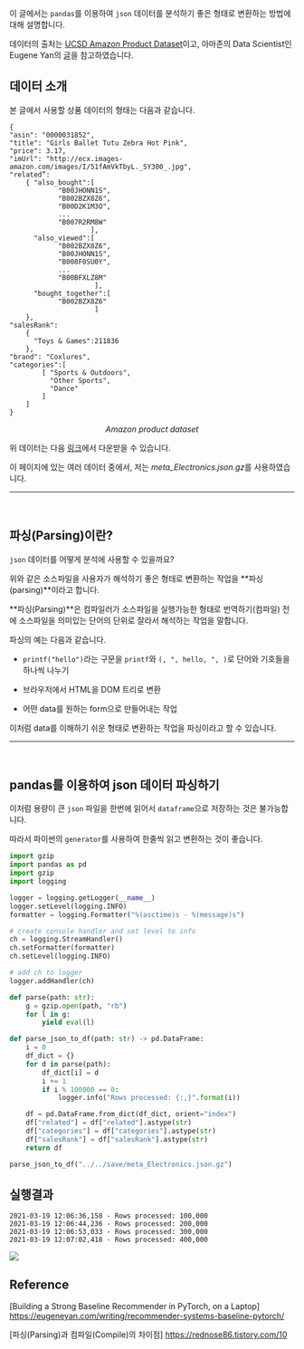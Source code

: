 이 글에서는 `pandas`를 이용하여 `json` 데이터를 분석하기 좋은 형태로 변환하는 방법에 대해 설명합니다.

데이터의 출처는 [UCSD Amazon Product Dataset](http://jmcauley.ucsd.edu/data/amazon/links.html)이고, 아마존의 Data Scientist인 Eugene Yan의 [글](https://eugeneyan.com/writing/recommender-systems-baseline-pytorch/)을 참고하였습니다.

## 데이터 소개

본 글에서 사용할 상품 데이터의 형태는 다음과 같습니다.


```
{ 
"asin": "0000031852",
"title": "Girls Ballet Tutu Zebra Hot Pink",
"price": 3.17,
"imUrl": "http://ecx.images-amazon.com/images/I/51fAmVkTbyL._SY300_.jpg",
"related”:
    { "also_bought":[
		  	"B00JHONN1S",
		  	"B002BZX8Z6",
		  	"B00D2K1M3O", 
		  	...
		  	"B007R2RM8W"
                    ],
      "also_viewed":[ 
		  	"B002BZX8Z6",
		  	"B00JHONN1S",
		  	"B008F0SU0Y",
		  	...
		  	"B00BFXLZ8M"
                     ],
      "bought_together":[ 
		  	"B002BZX8Z6"
                     ]
    },
"salesRank":
    { 
      "Toys & Games":211836
    },
"brand": "Coxlures",
"categories":[ 
	    [ "Sports & Outdoors",
	      "Other Sports",
	      "Dance"
	    ]
    ]
}
```

<div align="center">
  <i>Amazon product dataset</i>
</div>

위 데이터는 다음 [링크](http://jmcauley.ucsd.edu/data/amazon/links.html)에서 다운받을 수 있습니다.

이 페이지에 있는 여러 데이터 중에서, 저는 *meta_Electronics.json.gz*를 사용하였습니다.

---
</br>

## 파싱(Parsing)이란?

`json` 데이터를 어떻게 분석에 사용할 수 있을까요?

위와 같은 소스파일을 사용자가 해석하기 좋은 형태로 변환하는 작업을 **파싱(parsing)**이라고 합니다.

**파싱(Parsing)**은 컴파일러가 소스파일을 실행가능한 형태로 번역하기(컴파일) 전에 소스파일을 의미있는 단어의 단위로 잘라서 해석하는 작업을 말합니다.

파싱의 예는 다음과 같습니다. 

- `printf("hello")`라는 구문을 `printf`와 `(, ", hello, ", )`로 단어와 기호들을 하나씩 나누기

- 브라우저에서 HTML을 DOM 트리로 변환
  
- 어떤 data를 원하는 form으로 만들어내는 작업

이처럼 data를 이해하기 쉬운 형태로 변환하는 작업을 파싱이라고 할 수 있습니다.

---
<br/>

## pandas를 이용하여 json 데이터 파싱하기

이처럼 용량이 큰 `json` 파일을 한번에 읽어서 `dataframe`으로 저장하는 것은 불가능합니다.

따라서 파이썬의 `generator`를 사용하여 한줄씩 읽고 변환하는 것이 좋습니다. 

```python
import gzip
import pandas as pd
import gzip
import logging

logger = logging.getLogger(__name__)
logger.setLevel(logging.INFO)
formatter = logging.Formatter("%(asctime)s - %(message)s")

# create console handler and set level to info
ch = logging.StreamHandler()
ch.setFormatter(formatter)
ch.setLevel(logging.INFO)

# add ch to logger
logger.addHandler(ch)

def parse(path: str):
    g = gzip.open(path, "rb")
    for l in g:
        yield eval(l)

def parse_json_to_df(path: str) -> pd.DataFrame:
    i = 0
    df_dict = {}
    for d in parse(path):
        df_dict[i] = d
        i += 1
        if i % 100000 == 0:
            logger.info("Rows processed: {:,}".format(i))

    df = pd.DataFrame.from_dict(df_dict, orient="index")
    df["related"] = df["related"].astype(str)
    df["categories"] = df["categories"].astype(str)
    df["salesRank"] = df["salesRank"].astype(str)
    return df

parse_json_to_df("../../save/meta_Electronics.json.gz")
```

## 실행결과

```
2021-03-19 12:06:36,158 - Rows processed: 100,000
2021-03-19 12:06:44,236 - Rows processed: 200,000
2021-03-19 12:06:53,033 - Rows processed: 300,000
2021-03-19 12:07:02,418 - Rows processed: 400,000
```


![](https://user-images.githubusercontent.com/57972646/111726593-97f37780-88ac-11eb-991f-85974c30362d.png)


## Reference

[Building a Strong Baseline Recommender in PyTorch, on a Laptop] https://eugeneyan.com/writing/recommender-systems-baseline-pytorch/

[파싱(Parsing)과 컴파일(Compile)의 차이점] https://rednose86.tistory.com/10